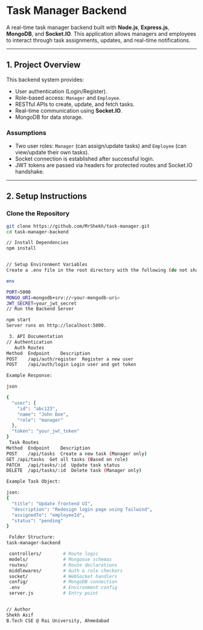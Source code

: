 # Task Manager Backend

A real-time task manager backend built with **Node.js**, **Express.js**, **MongoDB**, and **Socket.IO**. This application allows managers and employees to interact through task assignments, updates, and real-time notifications.

---

##  1. Project Overview

This backend system provides:

- User authentication (Login/Register).
- Role-based access: `Manager` and `Employee`.
- RESTful APIs to create, update, and fetch tasks.
- Real-time communication using **Socket.IO**.
- MongoDB for data storage.

### Assumptions

- Two user roles: `Manager` (can assign/update tasks) and `Employee` (can view/update their own tasks).
- Socket connection is established after successful login.
- JWT tokens are passed via headers for protected routes and Socket.IO handshake.

---

##  2. Setup Instructions

###  Clone the Repository

```bash
git clone https://github.com/MrShekh/task-manager.git
cd task-manager-backend

// Install Dependencies
npm install


// Setup Environment Variables
Create a .env file in the root directory with the following (do not share secrets):

env

PORT=5000
MONGO_URI=mongodb+srv://<your-mongodb-uri>
JWT_SECRET=your_jwt_secret
// Run the Backend Server

npm start
Server runs on http://localhost:5000.

 3. API Documentation
// Authentication
   Auth Routes
Method	Endpoint	Description
POST	/api/auth/register	Register a new user
POST	/api/auth/login	Login user and get token

Example Response:

json

{
  "user": {
    "id": "abc123",
    "name": "John Doe",
    "role": "manager"
  },
  "token": "your_jwt_token"
}
 Task Routes
Method	Endpoint	Description
POST	/api/tasks	Create a new task (Manager only)
GET	/api/tasks	Get all tasks (Based on role)
PATCH	/api/tasks/:id	Update task status
DELETE	/api/tasks/:id	Delete task (Manager only)

Example Task Object:

json:
{
  "title": "Update frontend UI",
  "description": "Redesign login page using Tailwind",
  "assignedTo": "employeeId",
  "status": "pending"
}

 Folder Structure:
task-manager-backend

 controllers/        # Route logic
 models/             # Mongoose schemas
 routes/             # Route declarations
 middlewares/        # Auth & role checkers
 socket/             # WebSocket handlers
 config/             # MongoDB connection
 .env                # Environment config
 server.js           # Entry point


// Author
Shekh Asif
B.Tech CSE @ Rai University, Ahmedabad